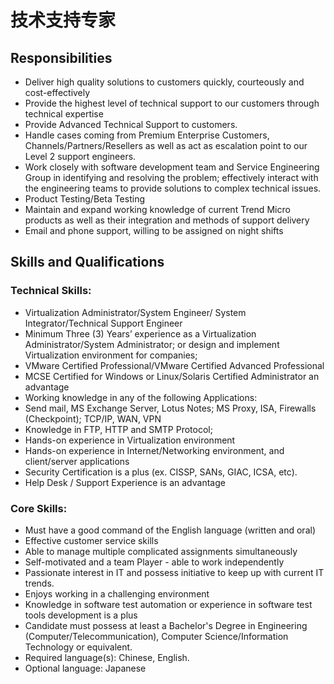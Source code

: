 # 技术支持专家


## Responsibilities

- Deliver high quality solutions to customers quickly, courteously and cost-effectively
- Provide the highest level of technical support to our customers through technical expertise
- Provide Advanced Technical Support to customers.
- Handle cases coming from Premium Enterprise Customers, Channels/Partners/Resellers as well as act as escalation point to our Level 2 support engineers.
- Work closely with software development team and Service Engineering Group in identifying and resolving the problem; effectively interact with the engineering teams to provide solutions to complex technical issues.
- Product Testing/Beta Testing
- Maintain and expand working knowledge of current Trend Micro products as well as their integration and methods of support delivery
- Email and phone support, willing to be assigned on night shifts


## Skills and Qualifications

### Technical Skills:

- Virtualization Administrator/System Engineer/ System Integrator/Technical Support Engineer
- Minimum Three (3) Years’ experience as a Virtualization Administrator/System Administrator; or design and implement Virtualization environment for companies;
- VMware Certified Professional/VMware Certified Advanced Professional
- MCSE Certified for Windows or Linux/Solaris Certified Administrator an advantage
- Working knowledge in any of the following Applications:
- Send mail, MS Exchange Server, Lotus Notes; MS Proxy, ISA, Firewalls (Checkpoint); TCP/IP, WAN, VPN
- Knowledge in FTP, HTTP and SMTP Protocol;
- Hands-on experience in Virtualization environment
- Hands-on experience in Internet/Networking environment, and client/server applications
- Security Certification is a plus (ex. CISSP, SANs, GIAC, ICSA, etc).
- Help Desk / Support Experience is an advantage

### Core Skills:

- Must have a good command of the English language (written and oral)
- Effective customer service skills
- Able to manage multiple complicated assignments simultaneously
- Self-motivated and a team Player - able to work independently
- Passionate interest in IT and possess initiative to keep up with current IT trends.
- Enjoys working in a challenging environment
- Knowledge in software test automation or experience in software test tools development is a plus
- Candidate must possess at least a Bachelor's Degree in Engineering (Computer/Telecommunication), Computer Science/Information Technology or equivalent.
- Required language(s): Chinese, English.
- Optional language: Japanese
